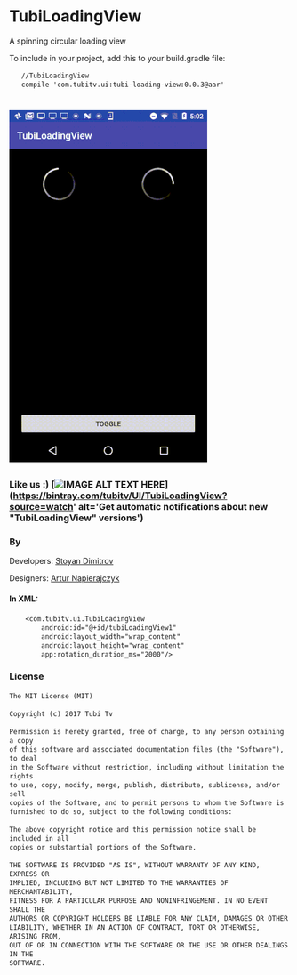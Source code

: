 # TubiLoadingView
A spinning circular loading view

To include in your project, add this to your build.gradle file:

```
   //TubiLoadingView
   compile 'com.tubitv.ui:tubi-loading-view:0.0.3@aar'
```
![Image](app/src/main/res/raw/github_img.gif)
========
### Like us :) [![IMAGE ALT TEXT HERE](https://www.bintray.com/docs/images/bintray_badge_color.png "You are awesome!")](https://bintray.com/tubitv/UI/TubiLoadingView?source=watch' alt='Get automatic notifications about new "TubiLoadingView" versions')
### By
Developers:
         [Stoyan Dimitrov](https://github.com/StoyanD)

Designers: 
         [Artur Napierajczyk](https://www.behance.net/napierajczyk)


#### In XML:

```
    <com.tubitv.ui.TubiLoadingView
        android:id="@+id/tubiLoadingView1"
        android:layout_width="wrap_content"
        android:layout_height="wrap_content"
        app:rotation_duration_ms="2000"/>
```

### License

```
The MIT License (MIT)

Copyright (c) 2017 Tubi Tv

Permission is hereby granted, free of charge, to any person obtaining a copy
of this software and associated documentation files (the "Software"), to deal
in the Software without restriction, including without limitation the rights
to use, copy, modify, merge, publish, distribute, sublicense, and/or sell
copies of the Software, and to permit persons to whom the Software is
furnished to do so, subject to the following conditions:

The above copyright notice and this permission notice shall be included in all
copies or substantial portions of the Software.

THE SOFTWARE IS PROVIDED "AS IS", WITHOUT WARRANTY OF ANY KIND, EXPRESS OR
IMPLIED, INCLUDING BUT NOT LIMITED TO THE WARRANTIES OF MERCHANTABILITY,
FITNESS FOR A PARTICULAR PURPOSE AND NONINFRINGEMENT. IN NO EVENT SHALL THE
AUTHORS OR COPYRIGHT HOLDERS BE LIABLE FOR ANY CLAIM, DAMAGES OR OTHER
LIABILITY, WHETHER IN AN ACTION OF CONTRACT, TORT OR OTHERWISE, ARISING FROM,
OUT OF OR IN CONNECTION WITH THE SOFTWARE OR THE USE OR OTHER DEALINGS IN THE
SOFTWARE.
```